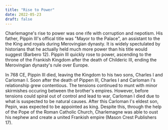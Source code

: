 ```yaml
---
title: "Rise to Power"
date: 2022-05-23
draft: false
---
```


Charlemagne's rise to power was one rife with corruption and nepotism. His father, Pippin III's offical title was "Mayor to the Palace", an assistant to the the King and royals during Merovingian dynasty. It is widely spectulated by historians that he actually held much more power than his title would suggest (Barbero 12). Pippin III quickly rose to power, ascending to the throne of the Frankish Kingdom after the death of Childeric III, ending the Merovingian dynasty's rule over Europe.

In 768 CE, Pippin III died, leaving the Kingdom to his two sons, Charles I and Carloman I. Soon after the death of Pippen III, Charles I and Carloman I's relationship grew contentious. The tensions continued to munt with minor skirmishes occuring between the brother's empires. However, before tensions could spiral out of control and lead to war, Carloman I died due to what is suspected to be natural causes. After this Carloman I's eldest son, Pepin, was expected to be appointed as king. Despite this, through the help of the Pope of the Roman Catholic Church, Charlemagne was able to oust his nephew and create a united Frankish empire (Mason Crest Publishers 17). 
